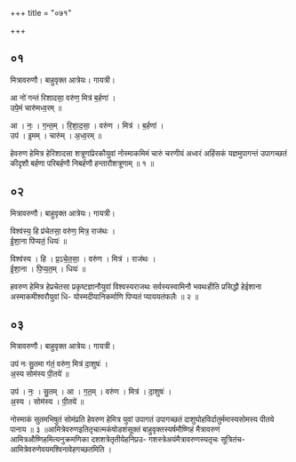 +++
title = "०७१"

+++


## ०१
मित्रावरुणौ। बाहुवृक्त आत्रेयः। गायत्री।

आ नो॑ गन्तं रिशादसा॒ वरु॑ण॒ मित्र॑ ब॒र्हणा॑ ।  
उपे॒मं चारु॑मध्व॒रम् ॥

आ । नः॒ । ग॒न्त॒म् । रि॒शा॒द॒सा॒ । वरु॑ण । मित्र॑ । ब॒र्हणा॑ ।  
उप॑ । इ॒मम् । चारु॑म् । अ॒ध्व॒रम् ॥

हेवरुण हेमित्र हेरिशादसा शत्रूणांप्रेरकौयुवां नोस्माकमिमं चारुं चरणीयं अध्वरं अहिंसकं यज्ञमुपागन्तं उपागच्छतं कीदृशौ बर्हणा परिबर्हणौ निबर्हणौ हन्तारौशत्रूणाम् ॥ १ ॥

## ०२
मित्रावरुणौ। बाहुवृक्त आत्रेयः। गायत्री।

विश्व॑स्य॒ हि प्र॑चेतसा॒ वरु॑ण॒ मित्र॒ राज॑थः ।  
ई॒शा॒ना पि॑प्यतं॒ धियः॑ ॥

विश्व॑स्य । हि । प्र॒ऽचे॒त॒सा॒ । वरु॑ण । मित्र॑ । राज॑थः ।  
ई॒शा॒ना । पि॒प्य॒त॒म् । धियः॑ ॥

हवरुण हेमित्र हेप्रचेतसा प्रकृष्टज्ञानौयुवां विश्वस्यराजथः सर्वस्यस्वामिनौ भवथःहीति प्रसिद्धौ हेईशाना अस्माकमीश्वरौयुवां धि- योस्मदीयानिकर्माणि पिप्यतं प्याययतंफलैः ॥ २ ॥

## ०३
मित्रावरुणौ। बाहुवृक्त आत्रेयः। गायत्री।

उप॑ नः सु॒तमा ग॑तं॒ वरु॑ण॒ मित्र॑ दा॒शुषः॑ ।  
अ॒स्य सोम॑स्य पी॒तये॑ ॥

उप॑ । नः॒ । सु॒तम् । आ । ग॒त॒म् । वरु॑ण । मित्र॑ । दा॒शुषः॑ ।  
अ॒स्य । सोम॑स्य । पी॒तये॑ ॥

नोस्माकं सुतमभिषुतं सोमंप्रति हेवरुण हेमित्र युवां उपागतं उपागच्छतं दाशुघोहविर्दातुर्ममास्यसोमस्य पीतये पानाय ॥ ३ ॥आमित्रेवरुणइतितृचात्मकंषोडशंसूक्तं बाहुवृक्तस्यर्षमौष्णिहं मैत्रावरुणं आमित्रऔष्णिहमित्यनुक्रमणिका दशशत्रेतृतीयेहनिप्रउ- गशस्त्रेअयंमैत्रावरुणस्यतृचः सूत्रितंच-आमित्रेवरुणेवयमश्विनावेहगच्छतमिति ।